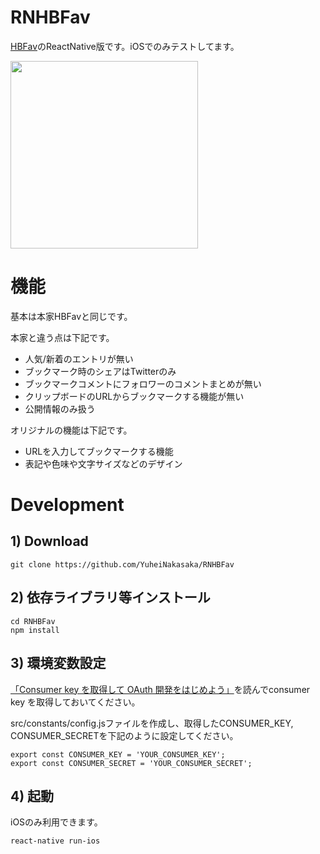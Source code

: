 # RNHBFav

[HBFav](http://hbfav.bloghackers.net/)のReactNative版です。iOSでのみテストしてます。

<img src="https://i.gyazo.com/da06c8dbba28957cf2d79da227ffbd53.png" width="300">

# 機能

基本は本家HBFavと同じです。

本家と違う点は下記です。

- 人気/新着のエントリが無い
- ブックマーク時のシェアはTwitterのみ
- ブックマークコメントにフォロワーのコメントまとめが無い
- クリップボードのURLからブックマークする機能が無い
- 公開情報のみ扱う

オリジナルの機能は下記です。

- URLを入力してブックマークする機能
- 表記や色味や文字サイズなどのデザイン

# Development

## 1) Download

```
git clone https://github.com/YuheiNakasaka/RNHBFav
```

## 2) 依存ライブラリ等インストール

```
cd RNHBFav
npm install
```

## 3) 環境変数設定

[「Consumer key を取得して OAuth 開発をはじめよう」](http://developer.hatena.ne.jp/ja/documents/auth/apis/oauth/consumer)を読んでconsumer key
を取得しておいてください。

src/constants/config.jsファイルを作成し、取得したCONSUMER_KEY, CONSUMER_SECRETを下記のように設定してください。

```[config.js]
export const CONSUMER_KEY = 'YOUR_CONSUMER_KEY';
export const CONSUMER_SECRET = 'YOUR_CONSUMER_SECRET';
```

## 4) 起動

iOSのみ利用できます。

```
react-native run-ios
```
